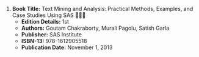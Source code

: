 1. **Book Title:** Text Mining and Analysis: Practical Methods, Examples, and Case Studies Using SAS 📒🔐✅
   - **Edition Details:** 1st
   - **Authors:** Goutam Chakraborty, Murali Pagolu, Satish Garla
   - **Publisher:** SAS Institute
   - **ISBN-13:** 978-1612905518
   - **Publication Date:** November 1, 2013
